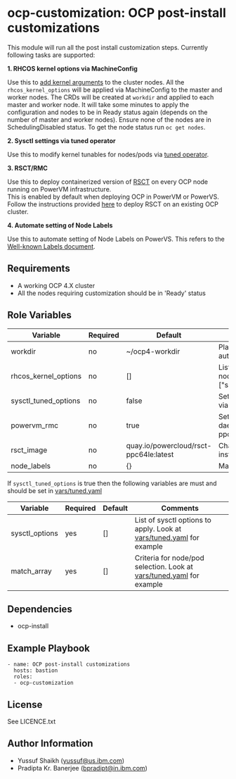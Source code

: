 ocp-customization: OCP post-install customizations
=========

This module will run all the post install customization steps. Currently following tasks are supported:

**1. RHCOS kernel options via MachineConfig**

Use this to [add kernel arguments](https://docs.openshift.com/container-platform/4.4/nodes/nodes/nodes-nodes-working.html#nodes-nodes-kernel-arguments_nodes-nodes-working) to the cluster nodes. All the `rhcos_kernel_options` will be applied via MachineConfig to the master and worker nodes. The CRDs will be created at `workdir` and applied to each master and worker node. It will take some minutes to apply the configuration and nodes to be in Ready status again (depends on the number of master and worker nodes). Ensure none of the nodes are in SchedulingDisabled status. To get the node status run `oc get nodes`.

**2. Sysctl settings via tuned operator**

Use this to modify kernel tunables for nodes/pods via [tuned operator](https://docs.openshift.com/container-platform/4.3/scalability_and_performance/using-node-tuning-operator.html).

**3. RSCT/RMC**

Use this to deploy containerized version of [RSCT](https://www.ibm.com/support/knowledgecenter/SGVKBA) on every OCP node running on PowerVM infrastructure.  
This is enabled by default when deploying OCP in PowerVM or PowerVS. Follow the instructions provided [here](/docs/rsct-deploy.md) to deploy RSCT on an existing OCP cluster. 

**4. Automate setting of Node Labels**

Use this to automate setting of Node Labels on PowerVS. This refers to the [Well-known Labels document](https://kubernetes.io/docs/reference/labels-annotations-taints).

Requirements
------------

 - A working OCP 4.X cluster
 - All the nodes requiring customization should be in 'Ready' status

Role Variables
--------------

| Variable                | Required | Default        | Comments                                    |
|-------------------------|----------|----------------|---------------------------------------------|
| workdir                 | no       | ~/ocp4-workdir | Place for config generation and auth files  |
| rhcos_kernel_options    | no       | []             | List of kernel options for RHCOS nodes eg: ["slub_max_order=0","loglevel=7"] |
| sysctl_tuned_options    | no       | false       | Set to true to apply sysctl options via tuned operator |
| powervm_rmc             | no       | true           | Set to true to deploy RMC daemonset on Node with arch ppc64le |
| rsct_image              | no       | quay.io/powercloud/rsct-ppc64le:latest | Change to your own registry if you install without internet connection |
| node_labels             | no       | {}              | Map of node labels and its values          |

If `sysctl_tuned_options` is true then the following variables are must and should be set in [vars/tuned.yaml](./vars/tuned.yaml)

| Variable       | Required | Default        | Comments                                    |
|----------------|----------|----------------|---------------------------------------------|
| sysctl_options | yes      | []             | List of sysctl options to apply. Look at [vars/tuned.yaml](./vars/tuned.yaml) for example |
| match_array    | yes      | []             | Criteria for node/pod selection. Look at [vars/tuned.yaml](./vars/tuned.yaml) for example |

Dependencies
------------

 - ocp-install

Example Playbook
----------------

    - name: OCP post-install customizations
      hosts: bastion
      roles:
      - ocp-customization

License
-------

See LICENCE.txt

Author Information
------------------

- Yussuf Shaikh (yussuf@us.ibm.com)
- Pradipta Kr. Banerjee (bpradipt@in.ibm.com)
